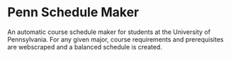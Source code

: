 # Penn Schedule Maker
An automatic course schedule maker for students at the University of Pennsylvania. For any given major, course requirements and prerequisites are webscraped and a balanced schedule is created.
